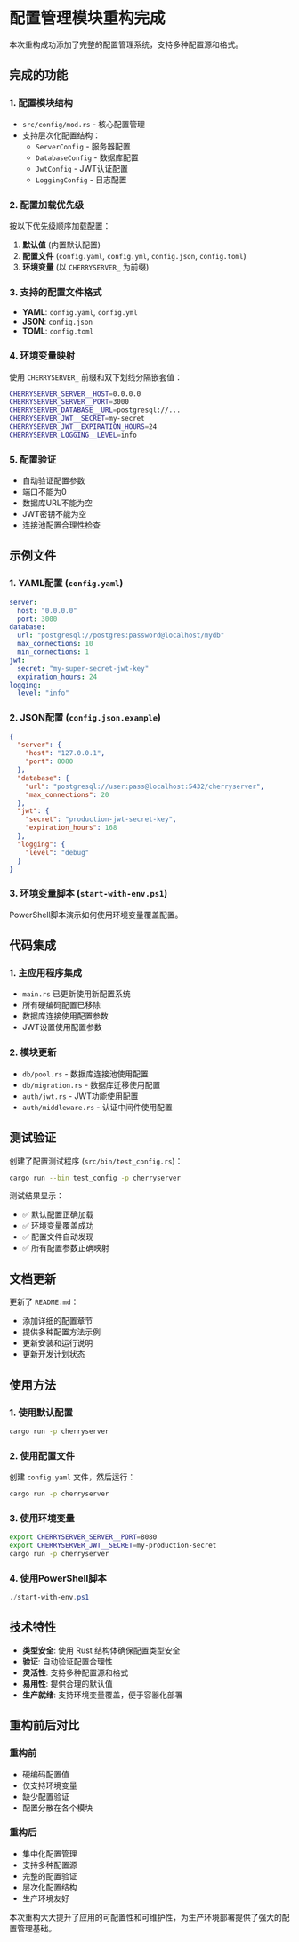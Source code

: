 # 配置管理模块重构完成

本次重构成功添加了完整的配置管理系统，支持多种配置源和格式。

## 完成的功能

### 1. 配置模块结构
- `src/config/mod.rs` - 核心配置管理
- 支持层次化配置结构：
  - `ServerConfig` - 服务器配置
  - `DatabaseConfig` - 数据库配置
  - `JwtConfig` - JWT认证配置
  - `LoggingConfig` - 日志配置

### 2. 配置加载优先级
按以下优先级顺序加载配置：
1. **默认值** (内置默认配置)
2. **配置文件** (`config.yaml`, `config.yml`, `config.json`, `config.toml`)
3. **环境变量** (以 `CHERRYSERVER_` 为前缀)

### 3. 支持的配置文件格式
- **YAML**: `config.yaml`, `config.yml`
- **JSON**: `config.json`
- **TOML**: `config.toml`

### 4. 环境变量映射
使用 `CHERRYSERVER_` 前缀和双下划线分隔嵌套值：
```bash
CHERRYSERVER_SERVER__HOST=0.0.0.0
CHERRYSERVER_SERVER__PORT=3000
CHERRYSERVER_DATABASE__URL=postgresql://...
CHERRYSERVER_JWT__SECRET=my-secret
CHERRYSERVER_JWT__EXPIRATION_HOURS=24
CHERRYSERVER_LOGGING__LEVEL=info
```

### 5. 配置验证
- 自动验证配置参数
- 端口不能为0
- 数据库URL不能为空
- JWT密钥不能为空
- 连接池配置合理性检查

## 示例文件

### 1. YAML配置 (`config.yaml`)
```yaml
server:
  host: "0.0.0.0"
  port: 3000
database:
  url: "postgresql://postgres:password@localhost/mydb"
  max_connections: 10
  min_connections: 1
jwt:
  secret: "my-super-secret-jwt-key"
  expiration_hours: 24
logging:
  level: "info"
```

### 2. JSON配置 (`config.json.example`)
```json
{
  "server": {
    "host": "127.0.0.1",
    "port": 8080
  },
  "database": {
    "url": "postgresql://user:pass@localhost:5432/cherryserver",
    "max_connections": 20
  },
  "jwt": {
    "secret": "production-jwt-secret-key",
    "expiration_hours": 168
  },
  "logging": {
    "level": "debug"
  }
}
```

### 3. 环境变量脚本 (`start-with-env.ps1`)
PowerShell脚本演示如何使用环境变量覆盖配置。

## 代码集成

### 1. 主应用程序集成
- `main.rs` 已更新使用新配置系统
- 所有硬编码配置已移除
- 数据库连接使用配置参数
- JWT设置使用配置参数

### 2. 模块更新
- `db/pool.rs` - 数据库连接池使用配置
- `db/migration.rs` - 数据库迁移使用配置
- `auth/jwt.rs` - JWT功能使用配置
- `auth/middleware.rs` - 认证中间件使用配置

## 测试验证

创建了配置测试程序 (`src/bin/test_config.rs`)：
```bash
cargo run --bin test_config -p cherryserver
```

测试结果显示：
- ✅ 默认配置正确加载
- ✅ 环境变量覆盖成功
- ✅ 配置文件自动发现
- ✅ 所有配置参数正确映射

## 文档更新

更新了 `README.md`：
- 添加详细的配置章节
- 提供多种配置方法示例
- 更新安装和运行说明
- 更新开发计划状态

## 使用方法

### 1. 使用默认配置
```bash
cargo run -p cherryserver
```

### 2. 使用配置文件
创建 `config.yaml` 文件，然后运行：
```bash
cargo run -p cherryserver
```

### 3. 使用环境变量
```bash
export CHERRYSERVER_SERVER__PORT=8080
export CHERRYSERVER_JWT__SECRET=my-production-secret
cargo run -p cherryserver
```

### 4. 使用PowerShell脚本
```powershell
./start-with-env.ps1
```

## 技术特性

- **类型安全**: 使用 Rust 结构体确保配置类型安全
- **验证**: 自动验证配置合理性
- **灵活性**: 支持多种配置源和格式
- **易用性**: 提供合理的默认值
- **生产就绪**: 支持环境变量覆盖，便于容器化部署

## 重构前后对比

### 重构前
- 硬编码配置值
- 仅支持环境变量
- 缺少配置验证
- 配置分散在各个模块

### 重构后
- 集中化配置管理
- 支持多种配置源
- 完整的配置验证
- 层次化配置结构
- 生产环境友好

本次重构大大提升了应用的可配置性和可维护性，为生产环境部署提供了强大的配置管理基础。 